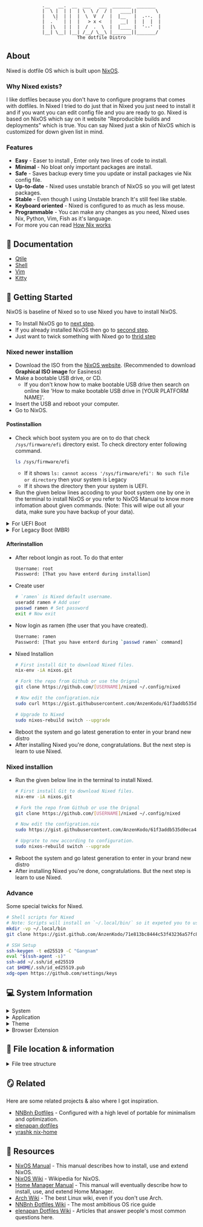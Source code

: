 <div align="center">

```
.__   __.  __  ___   ___  _______  _______  
|  \ |  | |  | \  \ /  / |   ____||       \ 
|   \|  | |  |  \  V  /  |  |__   |  .--.  |
|  . `  | |  |   > x <   |   __|  |  |  |  |
|  |\   | |  |  /  .  \  |  |____ |  '--'  |
|__| \__| |__| /__/ \__\ |_______||_______/ 
The dotfile Distro
```
</div>

<!--TODO:Add screenshrot-->

## About

Nixed is dotfile OS which is built upon [NixOS](https://nixos.org).

### Why Nixed exists?

I like dotfiles because you don't have to configure programs that comes with
dotfiles. In Nixed I tried to do just that in Nixed you just need to install it
and if you want you can edit config file and you are ready to go. Nixed is based
on NixOS which say on it website "Reproducible builds and deployments" which is
true. You can say Nixed just a skin of NixOS which is customized for down given
list in mind.

### Features
- **Easy** - Easer to install , Enter only two lines of code to install.
- **Minimal** - No bloat only important packages are install.
- **Safe** - Saves backup every time you update or install packages vie Nix
  config file.
- **Up-to-date** - Nixed uses unstable branch of NixOS so you will get latest
  packages.
- **Stable** - Even though I using Unstable branch It's still feel like stable.
- **Keyboard oriented** - Nixed is configured to as much as less mouse.
- **Programmable** - You can make any changes as you need, Nixed uses Nix,
  Python, Vim, Fish as it's language.
- For more you can read [How Nix works](https://nixos.org/guides/how-nix-works.html)

## 📄 Documentation

- [Qtile](qtile)
- [Shell](shell)
- [Vim](vim)
- [Kitty](kitty)

## 🏁 Getting Started
NixOS is baseline of Nixed so to use Nixed you have to install NixOS. 
- To Install NixOS go to [next step](#nixed-newer-installion). 
- If you already installed NixOS then go to [second step](#nixed-installion).
- Just want to twick something with Nixed go to [thrid step](#advance)
  
### Nixed newer installion
- Download the ISO from the [NixOS website](https://nixos.org/download.html#download-nixos).
  (Recommended to download **Graphical ISO image** for Easiness)
- Make a bootable USB drive, or CD.
  - If you don't know how to make bootable USB drive then search on online like
    'How to make bootable USB drive in [YOUR PLATFORM NAME]'.
- Insert the USB and reboot your computer.
- Go to NixOS.

#### Postinstallion
- Check which boot system you are on to do that check `/sys/firmware/efi` directory
  exist. To check directory enter following command.
  ```bash
  ls /sys/firmware/efi
  ```
  - If it shows `ls: cannot access '/sys/firmware/efi': No such file or directory` then
  your system is Legacy 
  - If it shows the directory then your system is UEFI.
- Run the given below lines accoding to your boot system one by one in the 
  terminal to install NixOS or you refer to NixOS Manual to know more 
  infomation about given commands. (Note: This will wipe out all your data, 
  make sure you have backup of your data).
  
<details>
<summary>For UEFI Boot</summary>

```bash
parted /dev/sda -- mklabel gpt
parted /dev/sda -- mkpart primary 512MiB -8GiB
parted /dev/sda -- mkpart primary linux-swap -8GiB 100%
parted /dev/sda -- mkpart ESP fat32 1MiB 512MiB
parted /dev/sda -- set 3 esp on
mkfs.ext4 -L nixos /dev/sda1
mkswap -L swap /dev/sda2
mkfs.fat -F 32 -n boot /dev/sda3
mount /dev/disk/by-label/nixos /mnt
mkdir -p /mnt/boot
mount /dev/disk/by-label/boot /mnt/boot
swapon /dev/sda2
nixos-generate-config --root /mnt
nixos-install
```
</details>

<details>
<summary>For Legacy Boot (MBR)</summary>

```bash
# Run as root user
sudo su
parted /dev/sda -- mklabel msdos
parted /dev/sda -- mkpart primary 1MiB -8GiB
parted /dev/sda -- mkpart primary linux-swap -8GiB 100%
mkfs.ext4 -L nixos /dev/sda1
mkswap -L swap /dev/sda2
mount /dev/disk/by-label/nixos /mnt
swapon /dev/sda2
nixos-generate-config --root /mnt
nixos-install
```
</details>

#### Afterinstallion
- After reboot longin as root. To do that enter
  ```bash
  Username: root
  Password: [That you have enterd during installion]
  ```
- Create user
  ```bash
  # `ramen` is Nixed default username.
  useradd ramen # Add user
  passwd ramen # Set password
  exit # Now exit
  ```
- Now login as ramen (the user that you have created).
  ```bash
  Username: ramen
  Password: [That you have enterd during `passwd ramen` command]
  ```
- Nixed Installion
  ```bash
  # First install Git to download Nixed files.
  nix-env -iA nixos.git

  # Fork the repo from Github or use the Orignal
  git clone https://github.com/[USERNAME]/nixed ~/.config/nixed

  # Now edit the configration.nix
  sudo curl https://gist.githubusercontent.com/AnzenKodo/61f3addb535d0eca4d935f6d4062b79d/raw/configuration.nix > /etc/nixos/configuration.nix
  
  # Upgrade to Nixed
  sudo nixos-rebuild switch --upgrade
  ```
- Reboot the system and go latest generation to enter in your brand new distro
- After installing Nixed you're done, congratulations. But the next step is
  learn to use Nixed.

### Nixed installion

- Run the given below line in the terminal to install Nixed.
  ```bash
  # First install Git to download Nixed files.
  nix-env -iA nixos.git

  # Fork the repo from Github or use the Orignal
  git clone https://github.com/[USERNAME]/nixed ~/.config/nixed

  # Now edit the configration.nix
  sudo https://gist.githubusercontent.com/AnzenKodo/61f3addb535d0eca4d935f6d4062b79d/raw/configuration.nix > /etc/nixos/configuration.nix

  # Upgrate to new according to configuration.
  sudo nixos-rebuild switch --upgrade
  ```
- Reboot the system and go latest generation to enter in your brand new distro
- After installing Nixed you're done, congratulations. But the next step is
  learn to use Nixed.

### Advance
Some special twicks for Nixed.
```bash
# Shell scripts for Nixed
# Note: Scripts will install on `~/.local/bin/` so it expeted you to use `~/.local/bin/` for scripts.
mkdir -vp ~/.local/bin
git clone https://gist.github.com/AnzenKodo/71e813bc8444c53f43236a57fc80a23c ~/.local/bin

# SSH Setup
ssh-keygen -t ed25519 -C "Gangnam"
eval "$(ssh-agent -s)"
ssh-add ~/.ssh/id_ed25519
cat $HOME/.ssh/id_ed25519.pub
xdg-open https://github.com/settings/keys
```

## 💻 System Information

<details>
<summary>System</summary>

- OS - [NixOS](nixos)
- Window Manger - [Qtile](qtile)
- Display Manager - [startx](https://github.com/AnzenKodo/nixed/blob/85bf498ca93001c94a2bbe0089406871e553a737/nixos/configuration.nix#L73)
- Audio Server - [PulseAudio](https://github.com/AnzenKodo/nixed/blob/85bf498ca93001c94a2bbe0089406871e553a737/nixos/configuration.nix#L97)
- Compositor - [picom](https://github.com/AnzenKodo/nixed/blob/7f61bb95c4ae67390f2706fbd4b91c364aae64c9/nixos/home.nix#L53-L60)
</details>

<details>
<summary>Application</summary>

- GUI
  - Browser - [Brave](###browser-extension)
  - Terminal - [kitty](kitty)
  - Text Editor - [Neovim](nvim)
   - Menu - [dmenu](https://github.com/AnzenKodo/nixed/blob/7f61bb95c4ae67390f2706fbd4b91c364aae64c9/qtile/variables/commands.py#L20)
   - Clipboard - [clipmenu](https://github.com/AnzenKodo/nixed/blob/7f61bb95c4ae67390f2706fbd4b91c364aae64c9/qtile/variables/commands.py#L21)
- CLI
  - Shell - [fish](fish)
  - VCS - [git](git.init)
  - Compositor - [picom](https://github.com/AnzenKodo/nixed/blob/85bf498ca93001c94a2bbe0089406871e553a737/nixos/home.nix#L49-L56)
  - Nigt Mode - [redshift](https://github.com/AnzenKodo/nixed/blob/85bf498ca93001c94a2bbe0089406871e553a737/nixos/home.nix#L59-L64)
  - cd - [zoxide](https://github.com/AnzenKodo/nixed/blob/7f61bb95c4ae67390f2706fbd4b91c364aae64c9/shell/profile.fish#L24-L26)
  - Download - [curl](https://github.com/AnzenKodo/nixed/blob/85bf498ca93001c94a2bbe0089406871e553a737/nixos/home.nix#L83)
</details>

<details>
<summary>Theme</summary>

- Font - [Punk Mono](https://github.com/AnzenKodo/punk-mono)
- Cursor - [Capitaine Cursors](https://github.com/AnzenKodo/nixed/blob/85bf498ca93001c94a2bbe0089406871e553a737/nixos/home.nix#L108-L111)
- Icon - [Papirus-Dark](https://github.com/AnzenKodo/nixed/blob/85bf498ca93001c94a2bbe0089406871e553a737/nixos/home.nix#L121-L124)
</details>

<details>
<summary>Browser Extension</summary>

Note: Browser extension you have to install on your own. Extension doesn't come
preinstall. (If you know any method to make extension preinstall please start a
[Issue](https://github.com/AnzenKodo/nixed/issues/new?assignees=&labels=&template=feature_request.md&title=))
- Vim Mode - [Vimium](https://github.com/philc/vimium)
- Display size of each file, Download link and Copy file contents directly
  to the clipboard - [Enhanced GitHub](https://github.com/softvar/enhanced-github)
</details>

## 📁 File location & information

<details>
<summary>File tree structure</summary>

```bash
~/.config/nixed
    ├── nixos
    │   ├── configuration.nix       # Main NixOS configuration
    │   └── home.nix                # Home Manger configuration
    ├── qtile
    │   ├── autostart.sh            # Stat application when Qtile starts
    │   ├── config.py               # Start this file with `qtile -c "~/.config/nixed/qtile/config.py"
    │   ├── modules
    │   │   ├── advance.py
    │   │   ├── floating_layout.py  # Sets window float
    │   │   ├── hooks.py
    │   │   ├── layout.py
    │   │   ├── screen.py
    │   │   └── shortcuts.py        # Keyboard shortcuts
    │   └── variables
    │       ├── commands.py         # Commands to variable
    │       └── style.py            # Stylesheet
    ├── shell
    │   ├── alias                   # Set alias
    │   ├── export.fish             # Set environment variables
    │   ├── profile.fish            # Source to `~/.config/fish/conf.d`
    │   └── prompt.fish             # Fish prompt
    └── vim
    │   ├── init.vim                # Source to `~/.config/nvim/init.vim`
    │   ├── plugins.vim             # Plugins & there's keyboard shortcuts
    │   ├── shortcuts.vim           # Keyboard shrotcuts
    │   └── en.utf-8.add            # Spellcheck whitelist
    ├── git.init                    # Git configuration hard link to `~/.config/git/config`
    └── npmrc                       # Npm configuration hard link to `~/.config/npm/npmrc`
```
</details>

## 🪞 Related
Here are some related projects & also where I got inspiration.
- [NNBnh Đotfiles](https://github.com/NNBnh/dots) - Configured with a high
  level of portable for minimalism and optimization.
- [elenapan dotfiles](https://github.com/elenapan/dotfiles)
- [yrashk nix-home](https://github.com/yrashk/nix-home)

## 🔖 Resources
- [NixOS Manual](https://nixos.org/manual/nixos/stable) - This manual describes
  how to install, use and extend NixOS.
- [NixOS Wiki](https://nixos.wiki) - Wikipedia for NixOS.
- [Home Manager Manual](https://rycee.gitlab.io/home-manager/options.html) -
  This manual will eventually describe how to install, use, and extend Home
  Manager.
- [Arch Wiki](https://wiki.archlinux.org/) - The best Linux wiki, even if you
  don't use Arch.
- [NNBnh Đotfiles Wiki](https://github.com/NNBnh/dots/wiki) - The most
  ambitious OS rice guide
- [elenapan Dotfiles Wiki](https://github.com/elenapan/dotfiles/wiki) -
  Articles that answer people's most common questions here.
